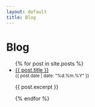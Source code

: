 ```yaml
---
layout: default
title: Blog
---
```


<h1>Blog</h1>

<ul>
  {% for post in site.posts %}
    <li>
      <a href="{{ post.url }}">{{ post.title }}</a><br>
      <small>{{ post.date | date: "%d.%m.%Y" }}</small>
      <p>{{ post.excerpt }}</p>
    </li>
  {% endfor %}
</ul>
